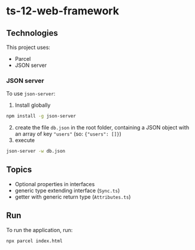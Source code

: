 # ts-12-web-framework

## Technologies

This project uses:

- Parcel
- JSON server

### JSON server

To use `json-server`:

1. Install globally

```bash
npm install -g json-server
```

2. create the file `db.json` in the root folder, containing a JSON object with an array of key `"users"` (so: `{"users": []}`)
3. execute

```bash
json-server -w db.json
```

## Topics

- Optional properties in interfaces
- generic type extending interface (`Sync.ts`)
- getter with generic return type (`Attributes.ts`)

## Run

To run the application, run:

```bash
npx parcel index.html
```
